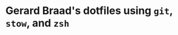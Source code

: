 Gerard Braad's dotfiles using `git`, `stow`, and `zsh`
======================================================
